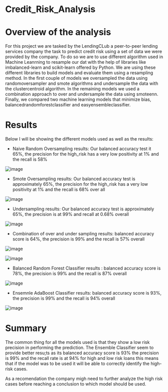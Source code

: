 # Credit_Risk_Analysis

# Overview of the analysis

For this project we are tasked by the LendingCLub a peer-to-peer lending services company the task to predict credit risk using a set of data we were provided by the company.
To do so we are to use different algorithm used in Machine Leanrning to resample our dat with the help of libraries like imbalanced-learn and scikit-learn offered by Python.
We are using these different libraries to build models and evaluate them using a resampling method. In the first couple of models we oversampled the data using randomoversampler and smote algorithms and undersample the data with the clustercentroid algorithm. In the remaining models we used a combination approach to over and undersample the data using smoteenn. Finally, we compared two machine learning models that minimize bias, balancedrandomforestclassifier and easyensembleclassifier.

# Results

Below I will be showing the different models used as well as the results:

- Naive Random Oversampling results: Our balanced accuracy test it 65%, the precision for the high_risk has a very low positivity at 1% and the recall is 58% 


![image](https://user-images.githubusercontent.com/99924850/176739068-e763814f-d6bb-4d69-ae57-0dc9684eb990.png)

- Smote Oversampling results: Our balanced accuracy test is approximately 65%, the precision for the high_risk has a very low positivity at 1% and the recall is 68% over all

![image](https://user-images.githubusercontent.com/99924850/176739825-89e47674-a190-41d7-af7d-3a50ffc33f65.png)

- Undersampling results: Our balanced accuracy test is approximately 65%, the precision is at 99% and recall at 0.68% overall 


![image](https://user-images.githubusercontent.com/99924850/176740551-90d3ec55-0421-4481-9b34-0f6430c5611f.png)

- Combination of over and under sampling results: balanced accuracy score is 64%, the precision is 99% and the recall is 57% overall 

![image](https://user-images.githubusercontent.com/99924850/176742213-c292fb8d-07ab-429e-afae-731b9df88eba.png)



![image](https://user-images.githubusercontent.com/99924850/176742151-ae94710f-4c16-49f8-8a57-1e55f2fa1403.png)

- Balanced Random Forest Classifier results :  balanced accuracy score is 78%, the precision is 99% and the recall is 87% overall

![image](https://user-images.githubusercontent.com/99924850/176743265-56dd56ba-a66b-46fc-9ff1-61c629275f7b.png)

- Ensemnle AdaBoost Classifier results: balanced accuracy score is 93%, the precision is 99% and the recall is 94% overall

![image](https://user-images.githubusercontent.com/99924850/176745240-006fa2a7-d79a-49e1-b7fc-79fd6193db73.png)

# Summary

The common thing for all the models used is that they show a low risk precision in performing the prediction. The Ensemble Classifier seem to provide better resu;ts as its balanced accuracy score is 93% the precision is 99% and the recall rate is at 94% for high and low risk loans this means that if the model was to be used it will be able to correctly identify the high-risk cases.

As a recomendation the company migh need to further analyze the high risk cases before reaching a conclusion to which model should be used.




